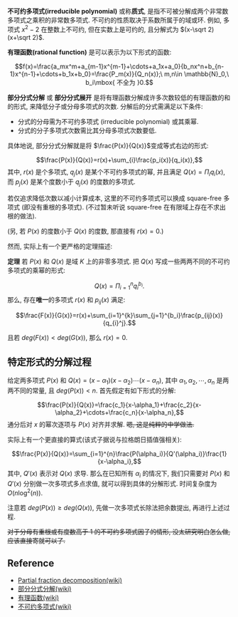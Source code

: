 **不可约多项式(irreducible polynomial)** 或称**质式**, 是指不可被分解成两个非常数多项式之乘积的非常数多项式. 不可约的性质取决于系数所属于的域或环. 例如, 多项式 $x^2-2$ 在整数上不可约, 但在实数上是可约的, 且分解式为 $(x-\sqrt 2)(x+\sqrt 2)$.



**有理函数(rational function)** 是可以表示为以下形式的函数:

$$f(x)=\frac{a_mx^m+a_{m-1}x^{m-1}+\cdots+a_1x+a_0}{b_nx^n+b_{n-1}x^{n-1}+\cdots+b_1x+b_0}=\frac{P_m(x)}{Q_n(x)};\ m,n\in \mathbb{N}_0,\ b_i\mbox{ 不全为 }0.$$



**部分分式分解** 或 **部分分式展开** 是将有理函数分解成许多次数较低的有理函数的和的形式, 来降低分子或分母多项式的次数. 分解后的分式需满足以下条件:

- 分式的分母需为不可约多项式 (irreducible polynomial) 或其乘幂.
- 分式的分子多项式次数需比其分母多项式次数要低.

具体地说, 部分分式分解就是将 $\frac{P(x)}{Q(x)}$变成等式右边的形式:

$$\frac{P(x)}{Q(x)}=r(x)+\sum_{i}\frac{p_i(x)}{q_i(x)},$$
其中, $r(x)$ 是个多项式, $q_j(x)$ 是某个不可约多项式的幂, 并且满足 $Q(x)=\Pi_i q_i(x)$, 而 $p_j(x)$ 是某个度数小于 $q_j(x)$ 的度数的多项式. 

若仅追求降低次数以减小计算成本, 这里的不可约多项式可以换成 square-free 多项式 (即没有重根的多项式). (不过暂未听说 square-free 在有限域上存在不求出根的做法).

(另, 若 $P(x)$ 的度数小于 $Q(x)$ 的度数, 那直接有 $r(x)=0$.)


然而, 实际上有一个更严格的定理描述:

**定理** 若 $P(x)$ 和 $Q(x)$ 是域 $K$ 上的非零多项式. 把 $Q(x)$ 写成一些两两不同的不可约多项式的乘幂的形式:

$$Q(x)=\Pi_{i=1}^{n}q_i^{b_i}.$$
那么, 存在**唯一**的多项式 $r(x)$ 和 $p_{ij}(x)$ 满足:

$$\frac{F(x)}{G(x)}=r(x)+\sum_{i=1}^{k}\sum_{j=1}^{b_i}\frac{p_{ij}(x)}{q_{i}^j}.$$

且若 $deg(F(x))\lt deg(G(x))$, 那么 $r(x)=0$.


## 特定形式的分解过程

给定两多项式 $P(x)$ 和 $Q(x)=(x-\alpha_1)(x-\alpha_2)\cdots(x-\alpha_n)$, 其中 $\alpha_1,\alpha_2,\cdots,\alpha_n$ 是两两不同的常量, 且 $deg(P(x))\lt n$. 首先假定有如下形式的分解:

$$\frac{P(x)}{Q(x)}=\frac{c_1}{x-\alpha_1}+\frac{c_2}{x-\alpha_2}+\cdots+\frac{c_n}{x-\alpha_n},$$
通分后对 $x$ 的幂次逐项与 $P(x)$ 对齐并求解. ~~嗯, 这是纯粹的中学做法.~~

实际上有一个更直接的算式(该式子据说与拉格朗日插值强相关):

$$\frac{P(x)}{Q(x)}=\sum_{i=1}^{n}\frac{P(\alpha_i)}{Q'(\alpha_i)}\frac{1}{x-\alpha_i},$$
其中, $Q'(x)$ 表示对 $Q(x)$ 求导. 那么在已知所有 $\alpha_i$ 的情况下, 我们只需要对 $P(x)$ 和 $Q'(x)$ 分别做一次多项式多点求值, 就可以得到具体的分解形式. 时间复杂度为 $O(n\log^2(n))$.

注意若 $deg(P(x))\ge deg(Q(x))$, 先做一次多项式长除法把余数提出, 再进行上述过程.

~~对于分母有重根或有度数高于 $1$ 的不可约多项式因子的情形, 没太研究明白怎么做, 应该直接寄就可以了.~~

## Reference

- [Partial fraction decomposition(wiki)](https://en.wikipedia.org/wiki/Partial_fraction_decomposition)
- [部分分式分解(wiki)](https://zh.wikipedia.org/wiki/部分分式分解)
- [有理函数(wiki)](https://zh.wikipedia.org/wiki/有理函數)
- [不可约多项式(wiki)](https://zh.wikipedia.org/wiki/不可约多项式)
